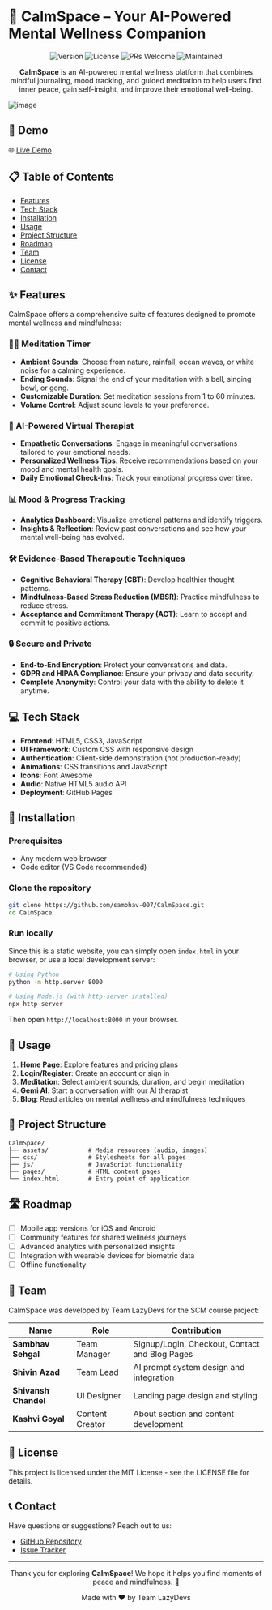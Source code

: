 # 🧠 CalmSpace – Your AI-Powered Mental Wellness Companion

<div align="center">

![Version](https://img.shields.io/badge/version-1.0.0-blue.svg?cacheSeconds=2592000)
![License](https://img.shields.io/badge/License-MIT-yellow.svg)
![PRs Welcome](https://img.shields.io/badge/PRs-welcome-brightgreen.svg)
![Maintained](https://img.shields.io/badge/Maintained%3F-yes-green.svg)

<p>
<strong>CalmSpace</strong> is an AI-powered mental wellness platform that combines mindful journaling, mood tracking, and guided meditation to help users find inner peace, gain self-insight, and improve their emotional well-being.
</p>
</div>

![image](https://github.com/user-attachments/assets/05291ac9-1a54-4bfc-80f6-2f8706750142)


## 🚀 Demo

🌐 [Live Demo](https://sambhav-007.github.io/CalmSpace/)

## 📋 Table of Contents

- [Features](#-features)
- [Tech Stack](#-tech-stack)
- [Installation](#-installation)
- [Usage](#-usage)
- [Project Structure](#-project-structure)
- [Roadmap](#-roadmap)
- [Team](#-team)
- [License](#-license)
- [Contact](#-contact)

## ✨ Features

CalmSpace offers a comprehensive suite of features designed to promote mental wellness and mindfulness:

### 🧘‍♂️ Meditation Timer

- **Ambient Sounds**: Choose from nature, rainfall, ocean waves, or white noise for a calming experience.
- **Ending Sounds**: Signal the end of your meditation with a bell, singing bowl, or gong.
- **Customizable Duration**: Set meditation sessions from 1 to 60 minutes.
- **Volume Control**: Adjust sound levels to your preference.

### 💬 AI-Powered Virtual Therapist

- **Empathetic Conversations**: Engage in meaningful conversations tailored to your emotional needs.
- **Personalized Wellness Tips**: Receive recommendations based on your mood and mental health goals.
- **Daily Emotional Check-Ins**: Track your emotional progress over time.

### 📊 Mood & Progress Tracking

- **Analytics Dashboard**: Visualize emotional patterns and identify triggers.
- **Insights & Reflection**: Review past conversations and see how your mental well-being has evolved.

### 🛠 Evidence-Based Therapeutic Techniques

- **Cognitive Behavioral Therapy (CBT)**: Develop healthier thought patterns.
- **Mindfulness-Based Stress Reduction (MBSR)**: Practice mindfulness to reduce stress.
- **Acceptance and Commitment Therapy (ACT)**: Learn to accept and commit to positive actions.

### 🔒 Secure and Private

- **End-to-End Encryption**: Protect your conversations and data.
- **GDPR and HIPAA Compliance**: Ensure your privacy and data security.
- **Complete Anonymity**: Control your data with the ability to delete it anytime.

## 💻 Tech Stack

- **Frontend**: HTML5, CSS3, JavaScript
- **UI Framework**: Custom CSS with responsive design
- **Authentication**: Client-side demonstration (not production-ready)
- **Animations**: CSS transitions and JavaScript
- **Icons**: Font Awesome
- **Audio**: Native HTML5 audio API
- **Deployment**: GitHub Pages

## 🔧 Installation

### Prerequisites

- Any modern web browser
- Code editor (VS Code recommended)

### Clone the repository

```bash
git clone https://github.com/sambhav-007/CalmSpace.git
cd CalmSpace
```

### Run locally

Since this is a static website, you can simply open `index.html` in your browser, or use a local development server:

```bash
# Using Python
python -m http.server 8000

# Using Node.js (with http-server installed)
npx http-server
```

Then open `http://localhost:8000` in your browser.

## 📘 Usage

1. **Home Page**: Explore features and pricing plans
2. **Login/Register**: Create an account or sign in
3. **Meditation**: Select ambient sounds, duration, and begin meditation
4. **Gemi AI**: Start a conversation with our AI therapist
5. **Blog**: Read articles on mental wellness and mindfulness techniques

## 📁 Project Structure

```
CalmSpace/
├── assets/           # Media resources (audio, images)
├── css/              # Stylesheets for all pages
├── js/               # JavaScript functionality
├── pages/            # HTML content pages
└── index.html        # Entry point of application
```

## 🛣️ Roadmap

- [ ] Mobile app versions for iOS and Android
- [ ] Community features for shared wellness journeys
- [ ] Advanced analytics with personalized insights
- [ ] Integration with wearable devices for biometric data
- [ ] Offline functionality

## 👥 Team

CalmSpace was developed by Team LazyDevs for the SCM course project:

| Name                 | Role            | Contribution                                   |
| -------------------- | --------------- | ---------------------------------------------- |
| **Sambhav Sehgal**   | Team Manager    | Signup/Login, Checkout, Contact and Blog Pages |
| **Shivin Azad**      | Team Lead       | AI prompt system design and integration        |
| **Shivansh Chandel** | UI Designer     | Landing page design and styling                |
| **Kashvi Goyal**     | Content Creator | About section and content development          |

## 📄 License

This project is licensed under the MIT License - see the LICENSE file for details.

## 📞 Contact

Have questions or suggestions? Reach out to us:

- [GitHub Repository](https://github.com/sambhav-007/CalmSpace)
- [Issue Tracker](https://github.com/sambhav-007/CalmSpace/issues)

---

<div align="center">
<p>Thank you for exploring <strong>CalmSpace</strong>! We hope it helps you find moments of peace and mindfulness. 🌸</p>

Made with ❤️ by Team LazyDevs

</div>
